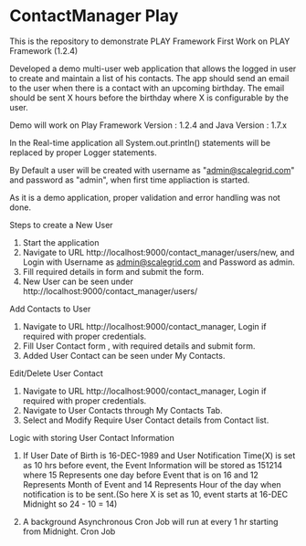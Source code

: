 # ContactManager Play
This is the repository to demonstrate PLAY Framework
First Work on PLAY Framework (1.2.4)

Developed a demo multi-user web application that allows the logged in user to create and maintain a list of his contacts.  The app should send an email to the user when there is a contact with an upcoming birthday.  The email should be sent X hours before the birthday where X is configurable by the user.

Demo will work on Play Framework Version : 1.2.4 and Java Version : 1.7.x

In the Real-time application all System.out.println() statements will be replaced by proper Logger statements.

By Default a user will be created with username as "admin@scalegrid.com"  and password as "admin", when first time appliaction is started.

As it is a demo application, proper validation and error handling was not done.

Steps to create a New User

1. Start the application 
2. Navigate to URL http://localhost:9000/contact_manager/users/new, and Login with Username as admin@scalegrid.com and Password as admin.
3. Fill required details in form and submit the form.
4. New User can be seen under http://localhost:9000/contact_manager/users/

Add Contacts to User

1. Navigate to URL http://localhost:9000/contact_manager, Login if required with proper credentials.
2. Fill User Contact form , with required details and submit form.
3. Added User Contact can be seen under My Contacts.

Edit/Delete User Contact

1. Navigate to URL http://localhost:9000/contact_manager, Login if required with proper credentials.
2. Navigate to User Contacts through My Contacts Tab.
3. Select and Modify Require User Contact details from Contact list.

Logic with storing User Contact Information

1. If User Date of Birth is 16-DEC-1989 and User Notification Time(X) is set as 10 hrs before event, the Event Information will be stored as 151214
where 15 Represents one day before Event that is on 16 and
12 Represents Month of Event and
14 Represents Hour of the day when notification is to be sent.(So here X is set as 10, event starts at 16-DEC Midnight so 24 - 10 = 14)

2. A background Asynchronous Cron Job will run at every 1 hr starting from Midnight. Cron Job 



